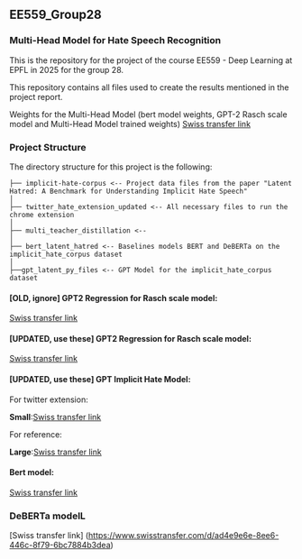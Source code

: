 ## EE559_Group28

### Multi-Head Model for Hate Speech Recognition

This is the repository for the project of the course EE559 - Deep Learning at EPFL in 2025 for the group 28.

This repository contains all files used to create the results mentioned in the project report. 

Weights for the Multi-Head Model (bert model weights, GPT-2 Rasch scale model and Multi-Head Model trained weights)
[Swiss transfer link](https://www.swisstransfer.com/d/64d5427c-63ee-4bdd-ba31-fe343f1d409b)


### Project Structure

The directory structure for this project is the following:

```
├── implicit-hate-corpus <-- Project data files from the paper "Latent Hatred: A Benchmark for Understanding Implicit Hate Speech" 
│ 
├── twitter_hate_extension_updated <-- All necessary files to run the chrome extension
│
├── multi_teacher_distillation <-- 
│
├── bert_latent_hatred <-- Baselines models BERT and DeBERTa on the implicit_hate_corpus dataset
│
├──gpt_latent_py_files <-- GPT Model for the implicit_hate_corpus dataset
```




#### [OLD, ignore] GPT2 Regression for Rasch scale model:

[Swiss transfer link](https://www.swisstransfer.com/d/a953c5bd-5503-4944-934e-e4ad579719ca)

#### [UPDATED, use these] GPT2 Regression for Rasch scale model:

[Swiss transfer link](https://www.swisstransfer.com/d/30e38139-bb15-45c7-b0be-cc02d44ba79a)


#### [UPDATED, use these] GPT Implicit Hate Model:

For twitter extension:

**Small**:[Swiss transfer link](https://www.swisstransfer.com/d/1dc8448b-50c7-4a66-882b-78b8e1b3f938)

For reference:

**Large**:[Swiss transfer link](https://www.swisstransfer.com/d/bc9c2a00-9ec9-4996-8b25-fa2e890ecbe7)


#### Bert model:
[Swiss transfer link](https://www.swisstransfer.com/d/e9ae2ef0-f406-4d08-91a4-39344d89d5b8)

### DeBERTa modelL

[Swiss transfer link] (https://www.swisstransfer.com/d/ad4e9e6e-8ee6-446c-8f79-6bc7884b3dea)
